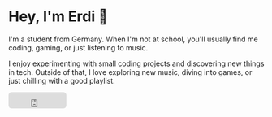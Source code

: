 # Hey, I'm Erdi 👋

I'm a student from Germany. When I'm not at school, you'll usually find me coding, gaming, or just listening to music.  

I enjoy experimenting with small coding projects and discovering new things in tech. Outside of that, I love exploring new music, diving into games, or just chilling with a good playlist.  

<iframe src="https://github.com/sponsors/aoyn1xw/button" title="Sponsor aoyn1xw" height="32" width="114" style="border: 0; border-radius: 6px;"></iframe>

